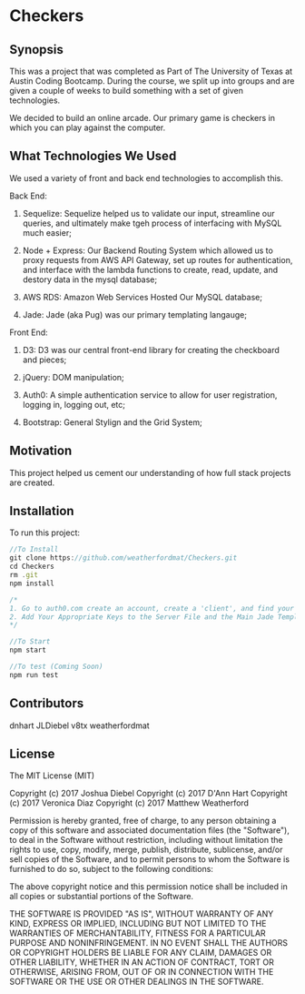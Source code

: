 # Checkers

## Synopsis

This was a project that was completed as Part of The University of Texas at Austin Coding Bootcamp. During the course, we split up into groups and are given a couple of weeks to build something with a set of given technologies. 

We decided to build an online arcade. Our primary game is checkers in which you can play against the computer.

## What Technologies We Used

We used a variety of front and back end technologies to accomplish this.

Back End:
1. Sequelize: Sequelize helped us to validate our input, streamline our queries, and ultimately make tgeh process of interfacing with MySQL much easier;

2. Node + Express: Our Backend Routing System which allowed us to proxy requests from AWS API Gateway, set up routes for authentication, and interface with the lambda functions to create, read, update, and destory data in the mysql database;

3. AWS RDS: Amazon Web Services Hosted Our MySQL database;

4. Jade: Jade (aka Pug) was our primary templating langauge;

Front End:
1. D3: D3 was our central front-end library for creating the checkboard and pieces;

2. jQuery: DOM manipulation;

3. Auth0: A simple authentication service to allow for user registration, logging in, logging out, etc;

4. Bootstrap: General Stylign and the Grid System;

## Motivation

This project helped us cement our understanding of how full stack projects are created.

## Installation

To run this project:

```javascript
//To Install
git clone https://github.com/weatherfordmat/Checkers.git
cd Checkers
rm .git
npm install

/*
1. Go to auth0.com create an account, create a 'client', and find your keys;
2. Add Your Appropriate Keys to the Server File and the Main Jade Template
*/

//To Start
npm start

//To test (Coming Soon)
npm run test 
```

## Contributors

dnhart
JLDiebel
v8tx
weatherfordmat


## License

The MIT License (MIT)

Copyright (c) 2017 Joshua Diebel
Copyright (c) 2017 D'Ann Hart
Copyright (c) 2017 Veronica Diaz
Copyright (c) 2017 Matthew Weatherford

Permission is hereby granted, free of charge, to any person obtaining a copy
of this software and associated documentation files (the "Software"), to deal
in the Software without restriction, including without limitation the rights
to use, copy, modify, merge, publish, distribute, sublicense, and/or sell
copies of the Software, and to permit persons to whom the Software is
furnished to do so, subject to the following conditions:

The above copyright notice and this permission notice shall be included in all
copies or substantial portions of the Software.

THE SOFTWARE IS PROVIDED "AS IS", WITHOUT WARRANTY OF ANY KIND,
EXPRESS OR IMPLIED, INCLUDING BUT NOT LIMITED TO THE WARRANTIES OF
MERCHANTABILITY, FITNESS FOR A PARTICULAR PURPOSE AND NONINFRINGEMENT.
IN NO EVENT SHALL THE AUTHORS OR COPYRIGHT HOLDERS BE LIABLE FOR ANY CLAIM,
DAMAGES OR OTHER LIABILITY, WHETHER IN AN ACTION OF CONTRACT, TORT OR
OTHERWISE, ARISING FROM, OUT OF OR IN CONNECTION WITH THE SOFTWARE OR THE USE
OR OTHER DEALINGS IN THE SOFTWARE.